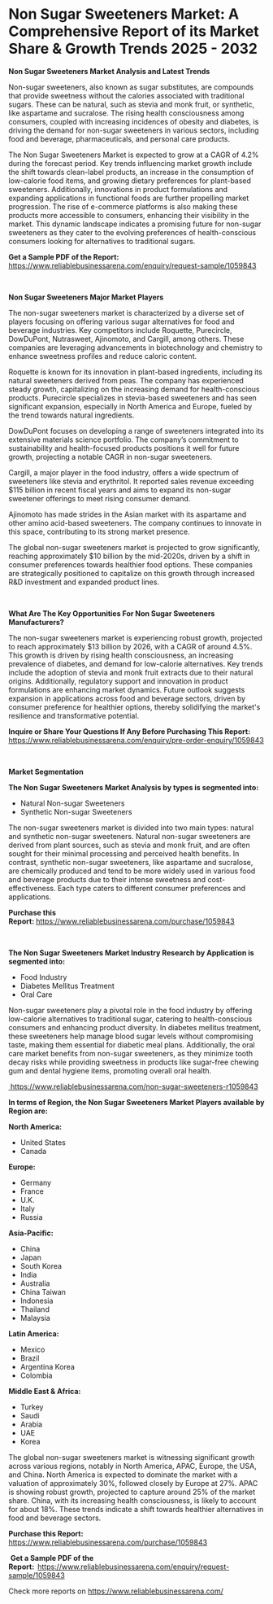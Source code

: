<p><h1>Non Sugar Sweeteners Market: A Comprehensive Report of its Market Share & Growth Trends 2025 - 2032</h1></p><p><strong>Non Sugar Sweeteners Market Analysis and Latest Trends</strong></p>
<p><p>Non-sugar sweeteners, also known as sugar substitutes, are compounds that provide sweetness without the calories associated with traditional sugars. These can be natural, such as stevia and monk fruit, or synthetic, like aspartame and sucralose. The rising health consciousness among consumers, coupled with increasing incidences of obesity and diabetes, is driving the demand for non-sugar sweeteners in various sectors, including food and beverage, pharmaceuticals, and personal care products.</p><p>The Non Sugar Sweeteners Market is expected to grow at a CAGR of 4.2% during the forecast period. Key trends influencing market growth include the shift towards clean-label products, an increase in the consumption of low-calorie food items, and growing dietary preferences for plant-based sweeteners. Additionally, innovations in product formulations and expanding applications in functional foods are further propelling market progression. The rise of e-commerce platforms is also making these products more accessible to consumers, enhancing their visibility in the market. This dynamic landscape indicates a promising future for non-sugar sweeteners as they cater to the evolving preferences of health-conscious consumers looking for alternatives to traditional sugars.</p></p>
<p><strong>Get a Sample PDF of the Report:&nbsp;</strong> <a href="https://www.reliablebusinessarena.com/enquiry/request-sample/1059843?utm_campaign=3218&utm_medium=2&utm_source=Github&utm_content=ia&utm_term=22032025&utm_id=non-sugar-sweeteners">https://www.reliablebusinessarena.com/enquiry/request-sample/1059843</a></p>
<p>&nbsp;</p>
<p><strong>Non Sugar Sweeteners Major Market Players</strong></p>
<p><p>The non-sugar sweeteners market is characterized by a diverse set of players focusing on offering various sugar alternatives for food and beverage industries. Key competitors include Roquette, Purecircle, DowDuPont, Nutrasweet, Ajinomoto, and Cargill, among others. These companies are leveraging advancements in biotechnology and chemistry to enhance sweetness profiles and reduce caloric content.</p><p>Roquette is known for its innovation in plant-based ingredients, including its natural sweeteners derived from peas. The company has experienced steady growth, capitalizing on the increasing demand for health-conscious products. Purecircle specializes in stevia-based sweeteners and has seen significant expansion, especially in North America and Europe, fueled by the trend towards natural ingredients.</p><p>DowDuPont focuses on developing a range of sweeteners integrated into its extensive materials science portfolio. The company’s commitment to sustainability and health-focused products positions it well for future growth, projecting a notable CAGR in non-sugar sweeteners.</p><p>Cargill, a major player in the food industry, offers a wide spectrum of sweeteners like stevia and erythritol. It reported sales revenue exceeding $115 billion in recent fiscal years and aims to expand its non-sugar sweetener offerings to meet rising consumer demand.</p><p>Ajinomoto has made strides in the Asian market with its aspartame and other amino acid-based sweeteners. The company continues to innovate in this space, contributing to its strong market presence.</p><p>The global non-sugar sweeteners market is projected to grow significantly, reaching approximately $10 billion by the mid-2020s, driven by a shift in consumer preferences towards healthier food options. These companies are strategically positioned to capitalize on this growth through increased R&D investment and expanded product lines.</p></p>
<p>&nbsp;</p>
<p><strong>What Are The Key Opportunities For Non Sugar Sweeteners Manufacturers?</strong></p>
<p><p>The non-sugar sweeteners market is experiencing robust growth, projected to reach approximately $13 billion by 2026, with a CAGR of around 4.5%. This growth is driven by rising health consciousness, an increasing prevalence of diabetes, and demand for low-calorie alternatives. Key trends include the adoption of stevia and monk fruit extracts due to their natural origins. Additionally, regulatory support and innovation in product formulations are enhancing market dynamics. Future outlook suggests expansion in applications across food and beverage sectors, driven by consumer preference for healthier options, thereby solidifying the market's resilience and transformative potential.</p></p>
<p><strong>Inquire or Share Your Questions If Any Before Purchasing This Report:</strong> <a href="https://www.reliablebusinessarena.com/enquiry/pre-order-enquiry/1059843?utm_campaign=3218&utm_medium=2&utm_source=Github&utm_content=ia&utm_term=22032025&utm_id=non-sugar-sweeteners">https://www.reliablebusinessarena.com/enquiry/pre-order-enquiry/1059843</a></p>
<p>&nbsp;</p>
<p><strong>Market Segmentation</strong></p>
<p><strong>The Non Sugar Sweeteners Market Analysis by types is segmented into:</strong></p>
<p><ul><li>Natural Non-sugar Sweeteners</li><li>Synthetic Non-sugar Sweeteners</li></ul></p>
<p><p>The non-sugar sweeteners market is divided into two main types: natural and synthetic non-sugar sweeteners. Natural non-sugar sweeteners are derived from plant sources, such as stevia and monk fruit, and are often sought for their minimal processing and perceived health benefits. In contrast, synthetic non-sugar sweeteners, like aspartame and sucralose, are chemically produced and tend to be more widely used in various food and beverage products due to their intense sweetness and cost-effectiveness. Each type caters to different consumer preferences and applications.</p></p>
<p><strong>Purchase this Report:&nbsp;</strong><a href="https://www.reliablebusinessarena.com/purchase/1059843?utm_campaign=3218&utm_medium=2&utm_source=Github&utm_content=ia&utm_term=22032025&utm_id=non-sugar-sweeteners">https://www.reliablebusinessarena.com/purchase/1059843</a></p>
<p>&nbsp;</p>
<p><strong>The Non Sugar Sweeteners Market Industry Research by Application is segmented into:</strong></p>
<p><ul><li>Food Industry</li><li>Diabetes Mellitus Treatment</li><li>Oral Care</li></ul></p>
<p><p>Non-sugar sweeteners play a pivotal role in the food industry by offering low-calorie alternatives to traditional sugar, catering to health-conscious consumers and enhancing product diversity. In diabetes mellitus treatment, these sweeteners help manage blood sugar levels without compromising taste, making them essential for diabetic meal plans. Additionally, the oral care market benefits from non-sugar sweeteners, as they minimize tooth decay risks while providing sweetness in products like sugar-free chewing gum and dental hygiene items, promoting overall oral health.</p></p>
<p><a href="https://www.reliablebusinessarena.com/non-sugar-sweeteners-r1059843?utm_campaign=3218&utm_medium=2&utm_source=Github&utm_content=ia&utm_term=22032025&utm_id=non-sugar-sweeteners">&nbsp;https://www.reliablebusinessarena.com/non-sugar-sweeteners-r1059843</a></p>
<p><strong>In terms of Region, the Non Sugar Sweeteners Market Players available by Region are:</strong></p>
<p>
    <p> <strong> North America: </strong>
        <ul>
            <li>United States</li>
            <li>Canada</li>
        </ul>
        </p> 
    <p> <strong> Europe: </strong>
        <ul>
            <li>Germany</li>
            <li>France</li>
            <li>U.K.</li>
            <li>Italy</li>
            <li>Russia</li>
        </ul>
        </p> 
    <p> <strong> Asia-Pacific: </strong>
        <ul>
            <li>China</li>
            <li>Japan</li>
            <li>South Korea</li>
            <li>India</li>
            <li>Australia</li>
            <li>China Taiwan</li>
            <li>Indonesia</li>
            <li>Thailand</li>
            <li>Malaysia</li>
        </ul>
        </p> 
    <p> <strong> Latin America: </strong>
        <ul>
            <li>Mexico</li>
            <li>Brazil</li>
            <li>Argentina Korea</li>
            <li>Colombia</li>
        </ul>
        </p> 
    <p> <strong> Middle East & Africa: </strong>
        <ul>
            <li>Turkey</li>
            <li>Saudi</li>
            <li>Arabia</li>
            <li>UAE</li>
            <li>Korea</li>
        </ul>
    </p>
    </p>
<p><p>The global non-sugar sweeteners market is witnessing significant growth across various regions, notably in North America, APAC, Europe, the USA, and China. North America is expected to dominate the market with a valuation of approximately 30%, followed closely by Europe at 27%. APAC is showing robust growth, projected to capture around 25% of the market share. China, with its increasing health consciousness, is likely to account for about 18%. These trends indicate a shift towards healthier alternatives in food and beverage sectors.</p></p>
<p><strong>Purchase this Report: </strong><a href="https://www.reliablebusinessarena.com/purchase/1059843?utm_campaign=3218&utm_medium=2&utm_source=Github&utm_content=ia&utm_term=22032025&utm_id=non-sugar-sweeteners">https://www.reliablebusinessarena.com/purchase/1059843</a></p>
<p>&nbsp;<strong>Get a Sample PDF of the Report:&nbsp;&nbsp;</strong><a href="https://www.reliablebusinessarena.com/enquiry/request-sample/1059843?utm_campaign=3218&utm_medium=2&utm_source=Github&utm_content=ia&utm_term=22032025&utm_id=non-sugar-sweeteners">https://www.reliablebusinessarena.com/enquiry/request-sample/1059843</a></p>
<p><strong></strong></p>
<p>Check more reports on <a href="https://www.reliablebusinessarena.com/?utm_campaign=3218&utm_medium=2&utm_source=Github&utm_content=ia&utm_term=22032025&utm_id=non-sugar-sweeteners">https://www.reliablebusinessarena.com/</a></p>